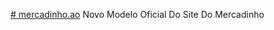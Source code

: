 <a href="https://joelson-lopes.github.io/mercadinho.ao/mercadiinho.html"># mercadinho.ao</a>
 Novo Modelo Oficial Do Site Do Mercadinho

